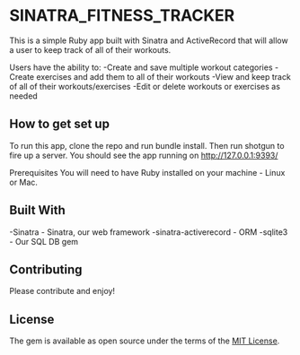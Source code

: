 # SINATRA_FITNESS_TRACKER

This is a simple Ruby app built with Sinatra and ActiveRecord that will allow a user to keep track of all of their workouts.

Users have the ability to:
  -Create and save multiple workout categories
  -Create exercises and add them to all of their workouts
  -View and keep track of all of their workouts/exercises
  -Edit or delete workouts or exercises as needed

## How to get set up
To run this app, clone the repo and run bundle install. Then run shotgun to fire up a server. You should see the app running on http://127.0.0.1:9393/

Prerequisites
You will need to have Ruby installed on your machine - Linux or Mac.

## Built With
  -Sinatra - Sinatra, our web framework
  -sinatra-activerecord - ORM
  -sqlite3 - Our SQL DB gem


## Contributing

Please contribute and enjoy!

## License

The gem is available as open source under the terms of the [MIT License](https://opensource.org/licenses/MIT).
